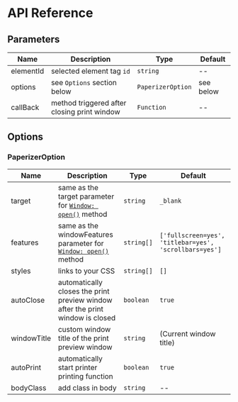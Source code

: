 # API Reference

## Parameters
| Name          | Description                                  | Type               | Default   |
| ------------- | -------------------------------------------- | ------------------ | --------- |
| elementId     | selected element tag `id`                    | `string`           | --        |
| options       | see `Options` section below                  | `PaperizerOption`  | see below |
| callBack      | method triggered after closing print window  | `Function`         | --        |

## Options

### PaperizerOption

| Name          | Description                                  | Type               | Default   |
| ------------- | -------------------------------------------- | ------------------ | --------- |
| target     | same as the target parameter for [`Window: open()`](https://developer.mozilla.org/en-US/docs/Web/API/Window/open#syntax) method | `string`           | `_blank`        |
| features       | same as the windowFeatures parameter for  [`Window: open()`](https://developer.mozilla.org/en-US/docs/Web/API/Window/open#syntax) method  | `string[]` | `['fullscreen=yes', 'titlebar=yes', 'scrollbars=yes']` |
| styles      | links to your CSS    | `string[]`         | `[]`        |
| autoClose      | automatically closes the print preview window after the print window is closed  | `boolean`         | `true`        |
| windowTitle      | custom window title of the print preview window  | `string`         | (Current window title)        |
| autoPrint      | automatically start printer printing function  | `boolean`         | `true`        |
| bodyClass      | add class in body   | `string`         | --  |
